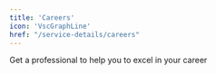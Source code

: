```yaml
---
title: 'Careers'
icon: 'VscGraphLine'
href: "/service-details/careers"
---
```


Get a professional to help you to excel in your career